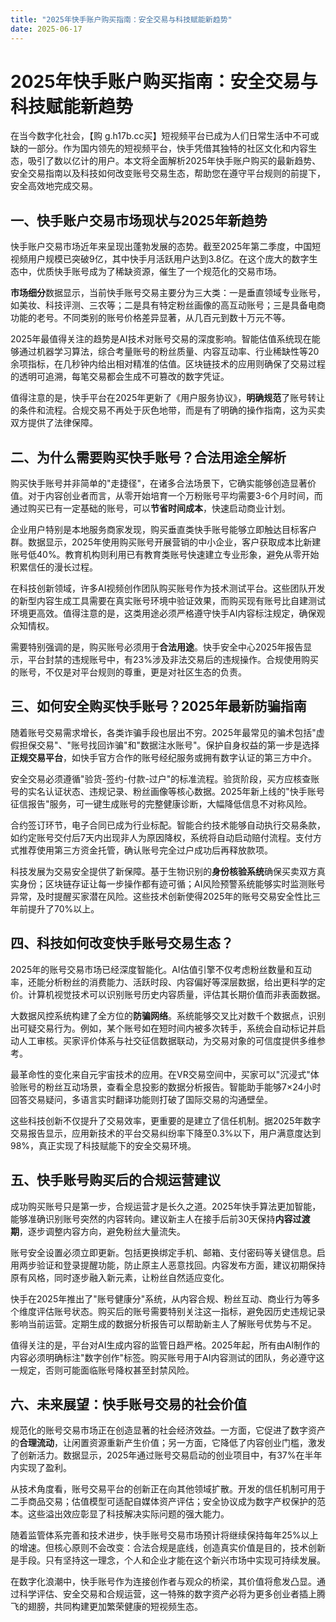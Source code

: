 ```yaml
---
title: "2025年快手账户购买指南：安全交易与科技赋能新趋势"
date: 2025-06-17
---
```

# 2025年快手账户购买指南：安全交易与科技赋能新趋势

在当今数字化社会，【购 g.h17b.cc买】短视频平台已成为人们日常生活中不可或缺的一部分。作为国内领先的短视频平台，快手凭借其独特的社区文化和内容生态，吸引了数以亿计的用户。本文将全面解析2025年快手账户购买的最新趋势、安全交易指南以及科技如何改变账号交易生态，帮助您在遵守平台规则的前提下，安全高效地完成交易。

## 一、快手账户交易市场现状与2025年新趋势

快手账户交易市场近年来呈现出蓬勃发展的态势。截至2025年第二季度，中国短视频用户规模已突破9亿，其中快手月活跃用户达到3.8亿。在这个庞大的数字生态中，优质快手账号成为了稀缺资源，催生了一个规范化的交易市场。

**市场细分**数据显示，当前快手账号交易主要分为三大类：一是垂直领域专业账号，如美妆、科技评测、三农等；二是具有特定粉丝画像的高互动账号；三是具备电商功能的老号。不同类别的账号价格差异显著，从几百元到数十万元不等。

2025年最值得关注的趋势是AI技术对账号交易的深度影响。智能估值系统现在能够通过机器学习算法，综合考量账号的粉丝质量、内容互动率、行业稀缺性等20余项指标，在几秒钟内给出相对精准的估值。区块链技术的应用则确保了交易过程的透明可追溯，每笔交易都会生成不可篡改的数字凭证。

值得注意的是，快手平台在2025年更新了《用户服务协议》，**明确规范**了账号转让的条件和流程。合规交易不再处于灰色地带，而是有了明确的操作指南，这为买卖双方提供了法律保障。

## 二、为什么需要购买快手账号？合法用途全解析

购买快手账号并非简单的"走捷径"，在诸多合法场景下，它确实能够创造显著价值。对于内容创业者而言，从零开始培育一个万粉账号平均需要3-6个月时间，而通过购买已有一定基础的账号，可以**节省时间成本**，快速启动商业计划。

企业用户特别是本地服务商家发现，购买垂直类快手账号能够立即触达目标客户群。数据显示，2025年使用购买账号开展营销的中小企业，客户获取成本比新建账号低40%。教育机构则利用已有教育类账号快速建立专业形象，避免从零开始积累信任的漫长过程。

在科技创新领域，许多AI视频创作团队购买账号作为技术测试平台。这些团队开发的新型内容生成工具需要在真实账号环境中验证效果，而购买现有账号比自建测试环境更高效。值得注意的是，这类用途必须严格遵守快手AI内容标注规定，确保观众知情权。

需要特别强调的是，购买账号必须用于**合法用途**。快手安全中心2025年报告显示，平台封禁的违规账号中，有23%涉及非法交易后的违规操作。合规使用购买的账号，不仅是对平台规则的尊重，更是对社区生态的负责。

## 三、如何安全购买快手账号？2025年最新防骗指南

随着账号交易需求增长，各类诈骗手段也层出不穷。2025年最常见的骗术包括"虚假担保交易"、"账号找回诈骗"和"数据注水账号"。保护自身权益的第一步是选择**正规交易平台**，如快手官方合作的账号经纪服务或拥有数字认证的第三方中介。

安全交易必须遵循"验货-签约-付款-过户"的标准流程。验货阶段，买方应核查账号的实名认证状态、违规记录、粉丝画像等核心数据。2025年新上线的"快手账号征信报告"服务，可一键生成账号的完整健康诊断，大幅降低信息不对称风险。

合约签订环节，电子合同已成为行业标配。智能合约技术能够自动执行交易条款，如约定账号交付后7天内出现非人为原因降权，系统将自动启动赔付流程。支付方式推荐使用第三方资金托管，确认账号完全过户成功后再释放款项。

科技发展为交易安全提供了新保障。基于生物识别的**身份核验系统**确保买卖双方真实身份；区块链存证让每一步操作都有迹可循；AI风险预警系统能够实时监测账号异常，及时提醒买家潜在风险。这些技术创新使得2025年的账号交易安全性比三年前提升了70%以上。

## 四、科技如何改变快手账号交易生态？

2025年的账号交易市场已经深度智能化。AI估值引擎不仅考虑粉丝数量和互动率，还能分析粉丝的消费能力、活跃时段、内容偏好等深层数据，给出更科学的定价。计算机视觉技术可以识别账号历史内容质量，评估其长期价值而非表面数据。

大数据风控系统构建了全方位的**防骗网络**。系统能够交叉比对数千个数据点，识别出可疑交易行为。例如，某个账号如在短时间内被多次转手，系统会自动标记并启动人工审核。买家评价体系与社交征信数据联动，为交易对象的可信度提供多维参考。

最革命性的变化来自元宇宙技术的应用。在VR交易空间中，买家可以"沉浸式"体验账号的粉丝互动场景，查看全息投影的数据分析报告。智能助手能够7×24小时回答交易疑问，多语言实时翻译功能则打破了国际交易的沟通壁垒。

这些科技创新不仅提升了交易效率，更重要的是建立了信任机制。据2025年数字交易报告显示，应用新技术的平台交易纠纷率下降至0.3%以下，用户满意度达到98%，真正实现了科技赋能下的安全交易环境。

## 五、快手账号购买后的合规运营建议

成功购买账号只是第一步，合规运营才是长久之道。2025年快手算法更加智能，能够准确识别账号突然的内容转向。建议新主人在接手后前30天保持**内容过渡期**，逐步调整内容方向，避免粉丝大量流失。

账号安全设置必须立即更新。包括更换绑定手机、邮箱、支付密码等关键信息。启用两步验证和登录提醒功能，防止原主人恶意找回。内容发布方面，建议初期保持原有风格，同时逐步融入新元素，让粉丝自然适应变化。

快手在2025年推出了"账号健康分"系统，从内容合规、粉丝互动、商业行为等多个维度评估账号状态。购买后的账号需要特别关注这一指标，避免因历史违规记录影响当前运营。定期生成的数据分析报告可以帮助新主人了解账号优势与不足。

值得关注的是，平台对AI生成内容的监管日趋严格。2025年起，所有由AI制作的内容必须明确标注"数字创作"标签。购买账号用于AI内容测试的团队，务必遵守这一规定，否则可能面临账号降权甚至封禁风险。

## 六、未来展望：快手账号交易的社会价值

规范化的账号交易市场正在创造显著的社会经济效益。一方面，它促进了数字资产的**合理流动**，让闲置资源重新产生价值；另一方面，它降低了内容创业门槛，激发了创新活力。数据显示，2025年通过账号交易启动的创业项目中，有37%在半年内实现了盈利。

从技术角度看，账号交易平台的创新正在向其他领域扩散。开发的信任机制可用于二手商品交易；估值模型可适配自媒体资产评估；安全协议成为数字产权保护的范本。这些溢出效应彰显了科技解决实际问题的强大能力。

随着监管体系完善和技术进步，快手账号交易市场预计将继续保持每年25%以上的增速。但核心原则不会改变：合法合规是底线，创造真实价值是目的，技术创新是手段。只有坚持这一理念，个人和企业才能在这个新兴市场中实现可持续发展。

在数字化浪潮中，快手账号作为连接创作者与观众的桥梁，其价值将愈发凸显。通过科学评估、安全交易和合规运营，这一特殊的数字资产必将为更多创业者插上腾飞的翅膀，共同构建更加繁荣健康的短视频生态。
